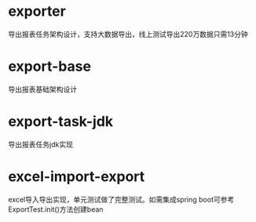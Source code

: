 # exporter
导出报表任务架构设计，支持大数据导出，线上测试导出220万数据只需13分钟

# export-base

导出报表基础架构设计

# export-task-jdk

导出报表任务jdk实现

# excel-import-export

excel导入导出实现，单元测试做了完整测试。如需集成spring boot可参考ExportTest.init()方法创建bean